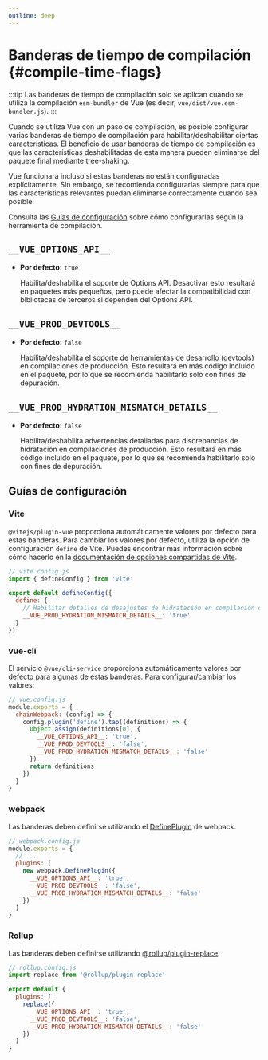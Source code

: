 ```yaml
---
outline: deep
---
```


# Banderas de tiempo de compilación {#compile-time-flags}

:::tip
Las banderas de tiempo de compilación solo se aplican cuando se utiliza la compilación `esm-bundler` de Vue (es decir, `vue/dist/vue.esm-bundler.js`).
:::

Cuando se utiliza Vue con un paso de compilación, es posible configurar varias banderas de tiempo de compilación para habilitar/deshabilitar ciertas características. El beneficio de usar banderas de tiempo de compilación es que las características deshabilitadas de esta manera pueden eliminarse del paquete final mediante tree-shaking.

Vue funcionará incluso si estas banderas no están configuradas explícitamente. Sin embargo, se recomienda configurarlas siempre para que las características relevantes puedan eliminarse correctamente cuando sea posible.

Consulta las [Guías de configuración](#configuration-guides) sobre cómo configurarlas según la herramienta de compilación.

## `__VUE_OPTIONS_API__`

- **Por defecto:** `true`

  Habilita/deshabilita el soporte de Options API. Desactivar esto resultará en paquetes más pequeños, pero puede afectar la compatibilidad con bibliotecas de terceros si dependen del Options API.

## `__VUE_PROD_DEVTOOLS__`

- **Por defecto:** `false`

  Habilita/deshabilita el soporte de herramientas de desarrollo (devtools) en compilaciones de producción. Esto resultará en más código incluido en el paquete, por lo que se recomienda habilitarlo solo con fines de depuración.

## `__VUE_PROD_HYDRATION_MISMATCH_DETAILS__` <sup class="vt-badge" data-text="3.4+" />

- **Por defecto:** `false`

  Habilita/deshabilita advertencias detalladas para discrepancias de hidratación en compilaciones de producción. Esto resultará en más código incluido en el paquete, por lo que se recomienda habilitarlo solo con fines de depuración.

## Guías de configuración

### Vite

`@vitejs/plugin-vue` proporciona automáticamente valores por defecto para estas banderas. Para cambiar los valores por defecto, utiliza la opción de configuración `define` de Vite. Puedes encontrar más información sobre cómo hacerlo en la [documentación de opciones compartidas de Vite](https://es.vitejs.dev/config/shared-options.html#define).

```js
// vite.config.js
import { defineConfig } from 'vite'

export default defineConfig({
  define: {
    // Habilitar detalles de desajustes de hidratación en compilación de producción.
    __VUE_PROD_HYDRATION_MISMATCH_DETAILS__: 'true'
  }
})
```

### vue-cli

El servicio `@vue/cli-service` proporciona automáticamente valores por defecto para algunas de estas banderas. Para configurar/cambiar los valores:

```js
// vue.config.js
module.exports = {
  chainWebpack: (config) => {
    config.plugin('define').tap((definitions) => {
      Object.assign(definitions[0], {
        __VUE_OPTIONS_API__: 'true',
        __VUE_PROD_DEVTOOLS__: 'false',
        __VUE_PROD_HYDRATION_MISMATCH_DETAILS__: 'false'
      })
      return definitions
    })
  }
}
```

### webpack

Las banderas deben definirse utilizando el [DefinePlugin](https://webpack.js.org/plugins/define-plugin/) de webpack.

```js
// webpack.config.js
module.exports = {
  // ...
  plugins: [
    new webpack.DefinePlugin({
      __VUE_OPTIONS_API__: 'true',
      __VUE_PROD_DEVTOOLS__: 'false',
      __VUE_PROD_HYDRATION_MISMATCH_DETAILS__: 'false'
    })
  ]
}
```

### Rollup

Las banderas deben definirse utilizando [@rollup/plugin-replace](https://github.com/rollup/plugins/tree/master/packages/replace).

```js
// rollup.config.js
import replace from '@rollup/plugin-replace'

export default {
  plugins: [
    replace({
      __VUE_OPTIONS_API__: 'true',
      __VUE_PROD_DEVTOOLS__: 'false',
      __VUE_PROD_HYDRATION_MISMATCH_DETAILS__: 'false'
    })
  ]
}
```
